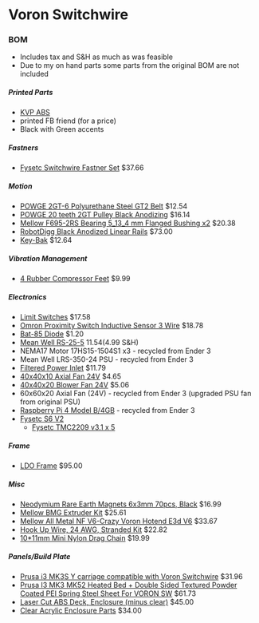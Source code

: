 # Voron Switchwire

### BOM

-   Includes tax and S&H as much as was feasible
-   Due to my on hand parts some parts from the original BOM are not included

##### Printed Parts

-   [KVP ABS](https://www.villageplastics.com/product/abs/)
-   printed FB friend (for a price)    
-   Black with Green accents

##### Fastners

-   [Fysetc Switchwire Fastner Set](https://www.aliexpress.com/item/1005002965204693.html) $37.66

##### Motion

-   [POWGE 2GT-6 Polyurethane Steel GT2 Belt](https://www.aliexpress.com/item/32850595940.html) $12.54
-   [POWGE 20 teeth 2GT Pulley Black Anodizing](https://www.aliexpress.com/item/4000454459268.html) $16.14
-   [Mellow F695-2RS Bearing 5_13_4 mm Flanged Bushing x2](https://www.aliexpress.com/item/1005001315513956.html) $20.38
-   [RobotDigg Black Anodized Linear Rails](https://www.robotdigg.com/product/1314/Black-anodized-linear-rail-7,-9,-12-and-15) $73.00
-   [Key-Bak](https://www.amazon.com/gp/product/B0088MQA10) $12.64

##### Vibration Management

-   [4 Rubber Compressor Feet](https://www.amazon.com/uxcell-47mmx18mm-Compressor-Replacement-Black/dp/B0711Y6T56) $9.99

##### Electronics

-   [Limit Switches](https://www.digikey.com/en/products/detail/omron-electronics-inc-emc-div/D2F-5L/8593137) $17.58
-   [Omron Proximity Switch Inductive Sensor 3 Wire](https://www.aliexpress.com/item/32442790824.html) $18.78
-   [Bat-85 Diode](https://www.digikey.com/en/products/detail/BAT85S-TR/BAT85SCT-ND/3104371) $1.20
-   [Mean Well RS-25-5](https://www.digikey.com/en/products/detail/RS-25-5/1866-4145-ND/7706180) $11.54 ($4.99 S&H)
-   NEMA17 Motor 17HS15-1504S1 x3 - recycled from Ender 3
-   Mean Well LRS-350-24 PSU - recycled from Ender 3
-   [Filtered Power Inlet](https://www.amazon.com/gp/product/B081VD1NNT) $11.79
-   [40x40x10 Axial Fan 24V](https://www.aliexpress.com/item/32815685199.html) $4.65
-   [40x40x20 Blower Fan 24V](https://www.aliexpress.com/item/4001246935816.html) $5.06
-   60x60x20 Axial Fan (24V) - recycled from Ender 3 (upgraded PSU fan from original PSU)
-   [Raspberry Pi 4 Model B/4GB](https://www.pishop.us/product/raspberry-pi-4-model-b-4gb/) - recycled from Ender 3
-   [Fysetc S6 V2](https://www.aliexpress.com/item/4000345369228.html)
    -   [Fysetc TMC2209 v3.1 x 5](https://www.aliexpress.com/item/33025556705.html)

##### Frame

-   [LDO Frame](https://www.printedsolid.com/products/ldo-voron-switchwire-frame-kit) $95.00

##### Misc

-   [Neodymium Rare Earth Magnets 6x3mm 70pcs, Black](https://www.amazon.com/gp/product/B00HA2LM30) $16.99
-   [Mellow BMG Extruder Kit](https://www.aliexpress.com/item/1005002254569027.html) $25.61
-   [Mellow All Metal NF V6-Crazy Voron Hotend E3d V6](https://www.aliexpress.com/item/4001230851527.html) $33.67
-   [ Hook Up Wire, 24 AWG, Stranded Kit](https://www.remingtonindustries.com/hook-up-wire/custom-hook-up-wire-24-awg-stranded-kit-25-length-each-choose-6-colors/) $22.82
-   [10\*11mm Mini Nylon Drag Chain](https://www.aliexpress.com/item/33000014666.html) $19.99

##### Panels/Build Plate

-   [Prusa i3 MK3S Y carriage compatible with Voron Switchwire](https://www.aliexpress.com/item/4000046376872.html) $31.96
-   [Prusa I3 MK3 MK52 Heated Bed + Double Sided Textured Powder Coated PEI Spring Steel Sheet For VORON SW](https://www.aliexpress.com/item/4000016762364.html) $61.73
-   [Laser Cut ABS Deck, Enclosure (minus clear)](https://mnlasercutting.com/shop/voron-switchwire) $45.00
-   [Clear Acrylic Enclosure Parts](https://www.printedsolid.com/products/voron-switchwire-panel-set-made-from-aluminum-composite-material) $34.00
